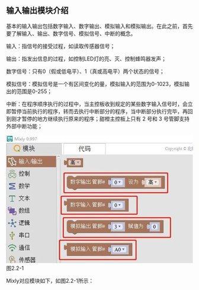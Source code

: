 ## 输入输出模块介绍

基本的输入输出包括数字输入、数字输出、模拟输入和模拟输出。在此之前，首先要了解输入、输出、数字信号、模拟信号、中断的概念。

输入：指信号的接受过程，如读取传感器信号；

输出：指发出信息的过程，如控制LED灯的亮、灭、控制蜂鸣器发声；

数字信号：只有0（假或低电平）、1（真或高电平）两个状态的信号；

模拟信号：模拟信号是一个有区间变化的量，模拟输入的范围为0-1023，模拟输出的范围是0-255；

中断：在程序顺序执行的过程中，当主控板收到规定的某些数字输入信号时，会立即暂停当前执行的程序，转而去执行中断部分的程序，当中断部分执行完毕，再回到刚才暂停的地方继续执行原来的程序；甜橙主控板上只有 2 号和 3 号管脚支持外部中断功能；


![img](/assets/image072.jpg) 
 图2.2-1

Mixly对应模块如下，如图2.2-1所示：



